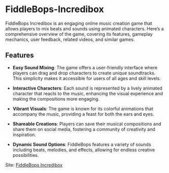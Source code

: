# FiddleBops-Incredibox

FiddleBops Incredibox is an engaging online music creation game that allows players to mix beats and sounds using animated characters. Here’s a comprehensive overview of the game, covering its features, gameplay mechanics, user feedback, related videos, and similar games.

## Features

- **Easy Sound Mixing**: The game offers a user-friendly interface where players can drag and drop characters to create unique soundtracks. This simplicity makes it accessible for users of all ages and skill levels.

- **Interactive Characters**: Each sound is represented by a lively animated character that reacts to the music, enhancing the visual experience and making the compositions more engaging.

- **Vibrant Visuals**: The game is known for its colorful animations that accompany the music, providing a feast for both the ears and eyes.

- **Shareable Creations**: Players can save their musical compositions and share them on social media, fostering a community of creativity and inspiration.

- **Dynamic Sound Options**: FiddleBops features a variety of sounds including beats, melodies, and effects, allowing for endless creative possibilities.

Site:
[FiddleBops Incredibox](https://fiddlebopsincredibox.org/)